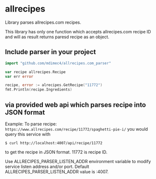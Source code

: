 # allrecipes
Library parses allrecipes.com recipes. 

This library has only one function which accepts allrecipes.com recipe ID and will as result returns paresd recipe as an object.

## Include parser in your project

```go
import "github.com/mdimec4/allrecipes.com_parser"

var recipe allrecipes.Recipe
var err error

recipe, error := alrecipes.GetRecipe("11772")
fmt.Println(recipe.Ingredients)
```

## via provided web api which parses recipe into JSON format
Example:
To parse recipe: ```https://www.allrecipes.com/recipe/11772/spaghetti-pie-i/``` you would query this service with

```
$ curl http://localhost:4007/api/recipe/11772
```

to get the recipe in JSON format. 11772 is recipe ID.


Use ALLRECIPES_PARSER_LISTEN_ADDR environment variable to modify service listen address and/or port.
Default ALLRECIPES_PARSER_LISTEN_ADDR value is :4007.
